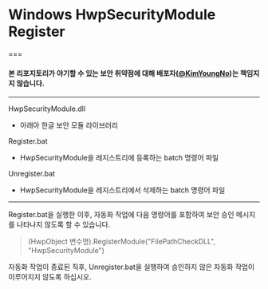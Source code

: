 # Windows HwpSecurityModule Register
===
#### 본 리포지토리가 야기할 수 있는 보안 취약점에 대해 배포자([@KimYoungNo](https://github.com/KimYoungNo))는 책임지지 않습니다.

***

HwpSecurityModule.dll
- 아래아 한글 보안 모듈 라이브러리
  
Register.bat
- HwpSecurityModule을 레지스트리에 등록하는 batch 명령어 파일
  
Unregister.bat
- HwpSecurityModule을 레지스트리에서 삭제하는 batch 명령어 파일
  
***
  
Register.bat을 실행한 이후, 자동화 작업에 다음 명령어를 포함하여 보안 승인 메시지를 나타나지 않도록 할 수 있습니다.
  
>  (HwpObject 변수명).RegisterModule("FilePathCheckDLL", "HwpSecurityModule")
  
자동화 작업이 종료된 직후, Unregister.bat을 실행하여 승인하지 않은 자동화 작업이 이루어지지 않도록 하십시오.
